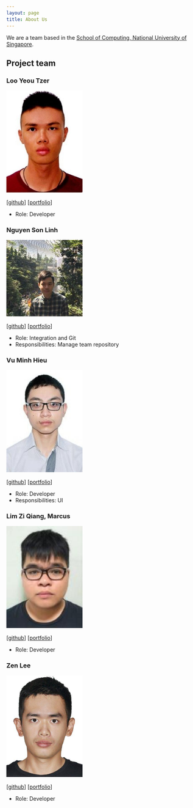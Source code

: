 ```yaml
---
layout: page
title: About Us
---
```


We are a team based in the [School of Computing, National University of Singapore](http://www.comp.nus.edu.sg).

## Project team


### Loo Yeou Tzer

<img src="images/yeoutzer.png" width="200px">

[[github](https://github.com/yeoutzer)]
[[portfolio](team/yeoutzer.md)]

* Role: Developer

### Nguyen Son Linh

<img src="images/linhns.png" width="200px">

[[github](http://github.com/linhns)]
[[portfolio](team/linhns.md)]

* Role: Integration and Git
* Responsibilities: Manage team repository

### Vu Minh Hieu

<img src="images/vuminhhieunus2019.png" width="200px">

[[github](https://github.com/vuminhhieunus2019)] [[portfolio](team/johndoe.md)]

* Role: Developer
* Responsibilities: UI

### Lim Zi Qiang, Marcus

<img src="images/marcus.png" width="200px">

[[github](https://github.com/marc-97)]
[[portfolio](team/marcus.md)]

* Role: Developer

### Zen Lee

<img src="images/zen.png" width="200px">

[[github](https://github.com/zenlyj)]
[[portfolio](team/zenlee.md)]

* Role: Developer

